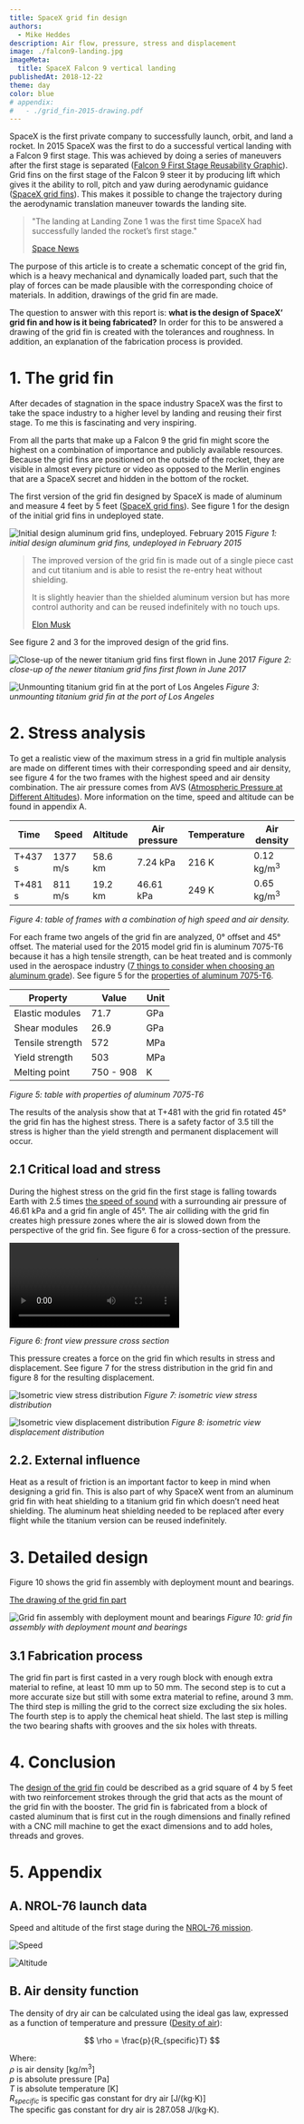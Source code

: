 ```yaml
---
title: SpaceX grid fin design
authors:
  - Mike Heddes
description: Air flow, pressure, stress and displacement
image: ./falcon9-landing.jpg
imageMeta:
  title: SpaceX Falcon 9 vertical landing
publishedAt: 2018-12-22
theme: day
color: blue
# appendix:
#   - ./grid_fin-2015-drawing.pdf
---
```


SpaceX is the first private company to successfully launch, orbit, and land a rocket. In 2015 SpaceX was the first to do a successful vertical landing with a Falcon 9 first stage. This was achieved by doing a series of maneuvers after the first stage is separated ([Falcon 9 First Stage Reusability Graphic](https://en.wikipedia.org/wiki/File:Falcon_9_First_Stage_Reusability_Graphic.jpg)). Grid fins on the first stage of the Falcon 9 steer it by producing lift which gives it the ability to roll, pitch and yaw during aerodynamic guidance ([SpaceX grid fins](https://www.spacex.com/news/2015/08/31/grid-fins)). This makes it possible to change the trajectory during the aerodynamic translation maneuver towards the landing site.

> "The landing at Landing Zone 1 was the first time SpaceX had successfully landed the rocket’s first stage."
>
> [Space News](https://spacenews.com/falcon-9-launches-orbcomm-satellites-first-stage-lands/)

The purpose of this article is to create a schematic concept of the grid fin, which is a heavy mechanical and dynamically loaded part, such that the play of forces can be made plausible with the corresponding choice of materials. In addition, drawings of the grid fin are made.

The question to answer with this report is: **what is the design of SpaceX’ grid fin and how is it being fabricated?** In order for this to be answered a drawing of the grid fin is created with the tolerances and roughness. In addition, an explanation of the fabrication process is provided.

# 1. The grid fin
After decades of stagnation in the space industry SpaceX was the first to take the space industry to a higher level by landing and reusing their first stage. To me this is fascinating and very inspiring.

From all the parts that make up a Falcon 9 the grid fin might score the highest on a combination of importance and publicly available resources. Because the grid fins are positioned on the outside of the rocket, they are visible in almost every picture or video as opposed to the Merlin engines that are a SpaceX secret and hidden in the bottom of the rocket.

The first version of the grid fin designed by SpaceX is made of aluminum and measure 4 feet by 5 feet ([SpaceX grid fins](https://www.spacex.com/news/2015/08/31/grid-fins)). See figure 1 for the design of the initial grid fins in undeployed state.

![Initial design aluminum grid fins, undeployed. February 2015](./grid-fin-2015.jpg)
*Figure 1: initial design aluminum grid fins, undeployed in February 2015*

> The improved version of the grid fin is made out of a single piece cast and cut titanium and is able to resist the re-entry heat without shielding.
>
> It is slightly heavier than the shielded aluminum version but has more control authority and can be reused indefinitely with no touch ups.
>
> [Elon Musk](https://twitter.com/elonmusk/status/878821062326198272)

See figure 2 and 3 for the improved design of the grid fins.

![Close-up of the newer titanium grid fins first flown in June 2017](./grid-fin-2017.jpg)
*Figure 2: close-up of the newer titanium grid fins first flown in June 2017*

![Unmounting titanium grid fin at the port of Los Angeles](./grid-fin-2017-unmount.jpeg)
*Figure 3: unmounting titanium grid fin at the port of Los Angeles*

# 2. Stress analysis
To get a realistic view of the maximum stress in a grid fin multiple analysis are made on different times with their corresponding speed and air density, see figure 4 for the two frames with the highest speed and air density combination. The air pressure comes from AVS ([Atmospheric Pressure at Different Altitudes](https://www.avs.org/AVS/files/c7/c7edaedb-95b2-438f-adfb-36de54f87b9e.pdf)). More information on the time, speed and altitude can be found in appendix A.

| Time     | Speed       | Altitude      | Air pressure       | Temperature     | Air density            |
|----------|-------------|---------------|--------------------|-----------------|------------------------|
| T+437 s  | 1377 m/s    | 58.6 km       | 7.24 kPa           | 216 K           | 0.12 kg/m<sup>3</sup>  |
| T+481 s  | 811 m/s     | 19.2 km       | 46.61 kPa          | 249 K           | 0.65 kg/m<sup>3</sup>  |
*Figure 4: table of frames with a combination of high speed and air density.*

For each frame two angels of the grid fin are analyzed, 0° offset and 45° offset. The material used for the 2015 model grid fin is aluminum 7075-T6 because it has a high tensile strength, can be heat treated and is commonly used in the aerospace industry ([7 things to consider when choosing an aluminum grade](https://www.metalsupermarkets.com/7-things-consider-choosing-aluminum-grade/)). See figure 5 for the [properties of aluminum 7075-T6](http://asm.matweb.com/search/SpecificMaterial.asp?bassnum=MA7075T6).

| Property         |	Value    | Unit |
|------------------|-----------|------|
| Elastic modules	 | 71.7	     | GPa  |
| Shear modules	   | 26.9	     | GPa  |
| Tensile strength | 572	     | MPa  |
| Yield strength   | 503       | MPa  |
| Melting point    | 750 - 908 | K    |
*Figure 5: table with properties of aluminum 7075-T6*

The results of the analysis show that at T+481 with the grid fin rotated 45° the grid fin has the highest stress. There is a safety factor of 3.5 till the stress is higher than the yield strength and permanent displacement will occur.

## 2.1 Critical load and stress
During the highest stress on the grid fin the first stage is falling towards Earth with 2.5 times [the speed of sound](https://en.wikipedia.org/wiki/Speed_of_sound) with a surrounding air pressure of 46.61 kPa and a grid fin angle of 45°. The air colliding with the grid fin creates high pressure zones where the air is slowed down from the perspective of the grid fin. See figure 6 for a cross-section of the pressure.

<video controls>
  <source src="https://firebasestorage.googleapis.com/v0/b/project-1236391238174251673.appspot.com/o/videos%2Fgrid-fin-2015-air_pressure.mp4?alt=media&token=3cf3f616-713a-4eb2-add8-7e4ae934fc18" type="video/mp4" />
  Your browser does not support the video tag.
</video>

*Figure 6: front view pressure cross section*

This pressure creates a force on the grid fin which results in stress and displacement. See figure 7 for the stress distribution in the grid fin and figure 8 for the resulting displacement.

![Isometric view stress distribution](./grid-fin-2015-stress.png)
*Figure 7: isometric view stress distribution*

![Isometric view displacement distribution](./grid-fin-2015-displacement.png)
*Figure 8: isometric view displacement distribution*

## 2.2. External influence
Heat as a result of friction is an important factor to keep in mind when designing a grid fin. This is also part of why SpaceX went from an aluminum grid fin with heat shielding to a titanium grid fin which doesn’t need heat shielding. The aluminum heat shielding needed to be replaced after every flight while the titanium version can be reused indefinitely.
 
# 3. Detailed design
Figure 10 shows the grid fin assembly with deployment mount and bearings.

<a href="./grid_fin-2015-drawing.pdf" target="self" icon="true">The drawing of the grid fin part</a>

![Grid fin assembly with deployment mount and bearings](./grid-fin-assy.png)
*Figure 10: grid fin assembly with deployment mount and bearings*

## 3.1 Fabrication process
The grid fin part is first casted in a very rough block with enough extra material to refine, at least 10 mm up to 50 mm. The second step is to cut a more accurate size but still with some extra material to refine, around 3 mm. The third step is milling the grid to the correct size excluding the six holes. The fourth step is to apply the chemical heat shield. The last step is milling the two bearing shafts with grooves and the six holes with threats.
 
# 4. Conclusion
The <a href="./grid_fin-2015-drawing.pdf" target="self">design of the grid fin</a> could be described as a grid square of 4 by 5 feet with two reinforcement strokes through the grid that acts as the mount of the grid fin with the booster. The grid fin is fabricated from a block of casted aluminum that is first cut in the rough dimensions and finally refined with a CNC mill machine to get the exact dimensions and to add holes, threads and groves.

# 5. Appendix

## A. NROL-76 launch data
Speed and altitude of the first stage during the [NROL-76 mission](https://youtu.be/EzQpkQ1etdA).

![Speed](NROL-76-speed.png)

![Altitude](NROL-76-altitude.png)

## B. Air density function
The density of dry air can be calculated using the ideal gas law, expressed as a function of temperature and pressure ([Desity of air](https://en.wikipedia.org/wiki/Density_of_air)):

$$
\rho = \frac{p}{R_{specific}T}
$$

Where:<br/>
$\rho$ is air density [kg/m<sup>3</sup>]<br/>
$p$ is absolute pressure [Pa]<br/>
$T$ is absolute temperature [K]<br/>
$R_{specific}$ is specific gas constant for dry air [J/(kg·K)]<br/>
The specific gas constant for dry air is 287.058 J/(kg·K).
